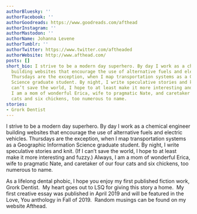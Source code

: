 ```yaml
---
authorBluesky: ''
authorFacebook: ''
authorGoodreads: https://www.goodreads.com/afthead
authorInstagram: ''
authorMastodon: ''
authorName: Johanna Levene
authorTumblr: ''
authorTwitter: https://www.twitter.com/aftheaded
authorWebsite: http://www.afthead.com/
posts: []
short_bio: I strive to be a modern day superhero. By day I work as a chemical engineer
  building websites that encourage the use of alternative fuels and electric vehicles.
  Thursdays are the exception, when I map transportation systems as a Geographic Information
  Science graduate student. By night, I write speculative stories and knit. (If I
  can’t save the world, I hope to at least make it more interesting and fuzzy.) Always,
  I am a mom of wonderful Erica, wife to pragmatic Nate, and caretaker of our four
  cats and six chickens, too numerous to name.
stories:
- Grork Dentist
---
```


I strive to be a modern day superhero. By day I work as a chemical engineer building websites that encourage the use of alternative fuels and electric vehicles. Thursdays are the exception, when I map transportation systems as a Geographic Information Science graduate student. By night, I write speculative stories and knit. (If I can’t save the world, I hope to at least make it more interesting and fuzzy.) Always, I am a mom of wonderful Erica, wife to pragmatic Nate, and caretaker of our four cats and six chickens, too numerous to name.

As a lifelong dental phobic, I hope you enjoy my first published fiction work, Grork Dentist.  My heart goes out to LSQ for giving this story a home.  My first creative essay was published in April 2019 and will be featured in the Love, You anthology in Fall of 2019.  Random musings can be found on my website Afthead.